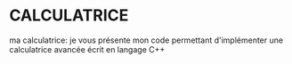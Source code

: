 # CALCULATRICE
ma calculatrice: je vous présente mon code permettant d'implémenter une calculatrice avancée écrit en langage C++
